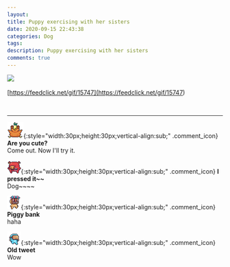 ```yaml
---
layout: 
title: Puppy exercising with her sisters
date: 2020-09-15 22:43:38
categories: Dog
tags: 
description: Puppy exercising with her sisters
comments: true
---
```


![](https://blog.kakaocdn.net/dn/ciqwNZ/btqIOaeSGm1/EeTJOkrcgc6KJsfCXtksGk/img.gif)

[https://feedclick.net/gif/15747](<https://feedclick.net/gif/15747>)

​

* * *

![comment](/assets/character/bird.png){:style="width:30px;height:30px;vertical-align:sub;" .comment_icon} **Are you cute?**  
Come out. Now I'll try it.  
  
![comment](/assets/character/pig.png){:style="width:30px;height:30px;vertical-align:sub;" .comment_icon} **I pressed it~~**  
Dog~~~~   
  
![comment](/assets/character/mask.png){:style="width:30px;height:30px;vertical-align:sub;" .comment_icon} **Piggy bank**  
haha   
  
![comment](/assets/character/goggle.png){:style="width:30px;height:30px;vertical-align:sub;" .comment_icon} **Old tweet**  
Wow   
  


